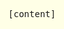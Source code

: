 ```yaml
---
title: Guify
subtitle: A flexible, simple GUI for your JavaScript projects
description: A flexible, simple GUI for your JavaScript projects.
layout: project-page
order: 3
cover-image: preview.png
---
```


<!--
                                                                        ///\\\\
                                               --_                    //       \\
                                                \ \                ///           \\
                                                \  \             //       ///\\    \
                          --___   //////\\\\    |   \         ///       //     \   \
                          \    ///          \\\\\\\ |       //        //       \    \
                           \///                    \\\\\\\///        /          \    \
                          //                                        /            \   \
                         /                                         /             \    \
                       //                                        //              \    \
                     //                                         /                 \   \
                    /                            /     \      //                  \   \
                  //                  \          \     /    //                    \   /
                 /                    /           \    /   /                      /   /
                /     ///\\\\\  \     /           |    |///                       /   /
              //    //        \\|    /\\\       ///    /                         /    /
             /    //            /    /   \\\\/// /    /                          /    /
            /   //              /    /           /   /                          /    /
            /   /              /   _/           /  _/                           /    /
            /   /              /  /            /__/                            /    /
            \   \             /__/                                            /    /
             \  \                                                           _/    /
              \  \                                                       __/     /
               \  \                                                  ___/       /
               \  \_                                           __---/       ___/
                \   ---_____                             __---/          __/
                 \______-----                           /        _____---
                                                       /     ___/
                                                      /     /
                                                      |  O  \
                                                      /    /|
                                                      /   / /
                                                      /  / /
                                                      |m/\_/
-->

<style>
.project-container {
    margin-top: 2rem;
}
#guify-container-content {
    background-color: rgb(255, 255, 230);
    position: absolute;
    left: 0;
    top: 0;
    right: 0;
    bottom: 0;
    display: flex;
    justify-content: center;
    align-items: center;
}

#content-text {
    font-family: monospace;
}
</style>


<div id="guify-container" class="project-container growable">
    <div id="guify-container-content">
        <div id="content-text">
            [content]
        </div>
    </div>
</div>

<script src="https://unpkg.com/guify/lib/guify.min.js"></script>
<script src="index.js"></script>

<p style='text-align: center; margin-bottom: 1.5em;'>
    Themes:
    <a href="javascript:void(0);" onclick="onThemeChange('light');">Light</a> -
    <a href="javascript:void(0);" onclick="onThemeChange('dark');">Dark</a> -
    <a href="javascript:void(0);" onclick="onThemeChange('yorha');">YoRHa</a>
    <br>
    Menu Bar: <a href="javascript:void(0);" onclick="onBarmodeChange('above');">Enable</a> -
    <a href="javascript:void(0);" onclick="onBarmodeChange('none');">Disable</a>
</p>

<div markdown="1" class="prose lg:prose-xl">
Guify is a GUI system you can use in your JavaScript projects to modify variables and trigger actions. I initially used <a href="https://workshop.chromeexperiments.com/examples/gui">dat.GUI</a> while working on the other JavaScript projects on this website, but I was frustrated with its limitations and wanted something better.

Guify is my solution. It's easy to use on mobile, easy to customize visually and functionally, and it's built with accessibility in mind.

You can find more information on the <a href="https://github.com/colejd/guify">GitHub repo</a>, and you can get the latest version yourself as an <a href="https://www.npmjs.com/package/guify">NPM package</a> or for browser embedding through a CDN at <a href="https://unpkg.com/guify">unpkg.com/guify</a>.
</div>